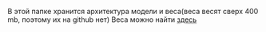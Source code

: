 В этой папке хранится архитектура модели и веса(веса весят сверх 400 mb, поэтому их на github нет)
Веса можно найти [здесь](https://1drv.ms/u/s!AiCHJEDxxGC3uyUBNXiJvIapkKMD?e=sYvAbu)